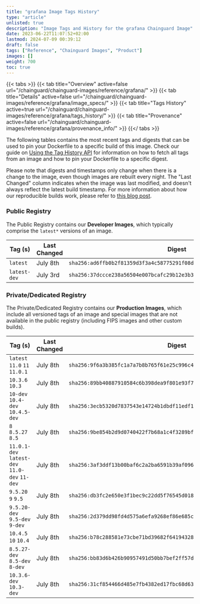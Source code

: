 ```yaml
---
title: "grafana Image Tags History"
type: "article"
unlisted: true
description: "Image Tags and History for the grafana Chainguard Image"
date: 2023-06-22T11:07:52+02:00
lastmod: 2024-07-09 00:39:12
draft: false
tags: ["Reference", "Chainguard Images", "Product"]
images: []
weight: 700
toc: true
---
```


{{< tabs >}}
{{< tab title="Overview" active=false url="/chainguard/chainguard-images/reference/grafana/" >}}
{{< tab title="Details" active=false url="/chainguard/chainguard-images/reference/grafana/image_specs/" >}}
{{< tab title="Tags History" active=true url="/chainguard/chainguard-images/reference/grafana/tags_history/" >}}
{{< tab title="Provenance" active=false url="/chainguard/chainguard-images/reference/grafana/provenance_info/" >}}
{{</ tabs >}}

The following tables contains the most recent tags and digests that can be used to pin your Dockerfile to a specific build of this image. Check our guide on [Using the Tag History API](/chainguard/chainguard-images/using-the-tag-history-api/) for information on how to fetch all tags from an image and how to pin your Dockerfile to a specific digest.

Please note that digests and timestamps only change when there is a change to the image, even though images are rebuilt every night. The "Last Changed" column indicates when the image was last modified, and doesn't always reflect the latest build timestamp. For more information about how our reproducible builds work, please refer to [this blog post](https://www.chainguard.dev/unchained/reproducing-chainguards-reproducible-image-builds).

### Public Registry
The Public Registry contains our **Developer Images**, which typically comprise the `latest*` versions of an image.

| Tag (s)       | Last Changed | Digest                                                                    |
|---------------|--------------|---------------------------------------------------------------------------|
|  `latest`     | July 8th     | `sha256:ad6ffb0b2f81359d3f3a4c58775291f08dc644640276133d1961219fde9eeb05` |
|  `latest-dev` | July 3rd     | `sha256:37dccce238a56504e007bcafc29b12e3b39b85282bc1a6d9e2c965be0afa3043` |


### Private/Dedicated Registry
The Private/Dedicated Registry contains our **Production Images**, which include all versioned tags of an image and special images that are not available in the public registry (including FIPS images and other custom builds).

| Tag (s)                                        | Last Changed | Digest                                                                    |
|------------------------------------------------|--------------|---------------------------------------------------------------------------|
|  `latest` `11.0` `11` `11.0.1`                 | July 8th     | `sha256:9f6a3b385fc1a7a7b8b765f61e25c996c440b253aa51e581ed1788c1cfc7871d` |
|  `10.3.6` `10.3`                               | July 8th     | `sha256:89bb40887910584c6b398dea9f801e93f76950c0b2cb3875a15dc79a6c1e9645` |
|  `10-dev` `10.4-dev` `10.4.5-dev`              | July 8th     | `sha256:3ecb5320d7837543e14724b1dbdf11edf1cce0f80c661006fcf3ef60d217bbec` |
|  `8` `8.5.27` `8.5`                            | July 8th     | `sha256:9be854b2d9d0740422f7b68a1c4f3289bfa784d9807a94f40efc247cc221cfa0` |
|  `11.0.1-dev` `latest-dev` `11.0-dev` `11-dev` | July 8th     | `sha256:3af3ddf13b00baf6c2a2ba6591b39af096ada16feb1771a7260ae6c0427f304b` |
|  `9.5.20` `9` `9.5`                            | July 8th     | `sha256:db3fc2e650e3f1bec9c22dd5f76545d01881bc0b1001e6d803b5121c3eeab99b` |
|  `9.5.20-dev` `9.5-dev` `9-dev`                | July 8th     | `sha256:2d379dd98fd4d575a6efa9268ef86e685c279b307dea100545f91deebc40758e` |
|  `10.4.5` `10` `10.4`                          | July 8th     | `sha256:b78c288581e73cbe71bd39682f64194328c0b74e275a3656c76aefec5b2baab5` |
|  `8.5.27-dev` `8.5-dev` `8-dev`                | July 8th     | `sha256:bb83d6b426b90957491d50bb7bef2ff57da26abe38e886c619f99486e650cc76` |
|  `10.3.6-dev` `10.3-dev`                       | July 8th     | `sha256:31cf854466d485e7fb4382ed17fbc68d63b30072a35da215656a3906bc493e2c` |

